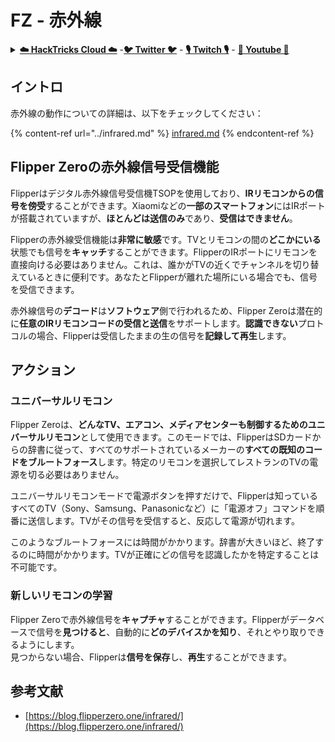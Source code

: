 # FZ - 赤外線

<details>

<summary><a href="https://cloud.hacktricks.xyz/pentesting-cloud/pentesting-cloud-methodology"><strong>☁️ HackTricks Cloud ☁️</strong></a> -<a href="https://twitter.com/hacktricks_live"><strong>🐦 Twitter 🐦</strong></a> - <a href="https://www.twitch.tv/hacktricks_live/schedule"><strong>🎙️ Twitch 🎙️</strong></a> - <a href="https://www.youtube.com/@hacktricks_LIVE"><strong>🎥 Youtube 🎥</strong></a></summary>

* **サイバーセキュリティ企業**で働いていますか？ **HackTricksで企業を宣伝**したいですか？または、**PEASSの最新バージョンにアクセス**したいですか、または**HackTricksをPDFでダウンロード**したいですか？[**SUBSCRIPTION PLANS**](https://github.com/sponsors/carlospolop)をチェックしてください！
* [**The PEASS Family**](https://opensea.io/collection/the-peass-family)を発見し、独占的な[NFTs](https://opensea.io/collection/the-peass-family)のコレクションを見つけます
* [**公式PEASS＆HackTricksスウェグ**](https://peass.creator-spring.com)を手に入れます
* **[💬](https://emojipedia.org/speech-balloon/) [Discordグループ](https://discord.gg/hRep4RUj7f)**に参加するか、[telegramグループ](https://t.me/peass)に参加するか、**Twitter** 🐦[**@carlospolopm**](https://twitter.com/hacktricks_live)**をフォロー**してください。
* **ハッキングトリックを共有するために** [**hacktricksリポジトリ**](https://github.com/carlospolop/hacktricks) **と** [**hacktricks-cloudリポジトリ**](https://github.com/carlospolop/hacktricks-cloud) **にPRを提出**してください。

</details>

## イントロ <a href="#ir-signal-receiver-in-flipper-zero" id="ir-signal-receiver-in-flipper-zero"></a>

赤外線の動作についての詳細は、以下をチェックしてください：

{% content-ref url="../infrared.md" %}
[infrared.md](../infrared.md)
{% endcontent-ref %}

## Flipper Zeroの赤外線信号受信機能 <a href="#ir-signal-receiver-in-flipper-zero" id="ir-signal-receiver-in-flipper-zero"></a>

Flipperはデジタル赤外線信号受信機TSOPを使用しており、**IRリモコンからの信号を傍受**することができます。Xiaomiなどの**一部のスマートフォン**にはIRポートが搭載されていますが、**ほとんどは送信のみ**であり、**受信はできません**。

Flipperの赤外線受信機能は**非常に敏感**です。TVとリモコンの間の**どこかにいる**状態でも信号を**キャッチ**することができます。FlipperのIRポートにリモコンを直接向ける必要はありません。これは、誰かがTVの近くでチャンネルを切り替えているときに便利です。あなたとFlipperが離れた場所にいる場合でも、信号を受信できます。

赤外線信号の**デコード**は**ソフトウェア**側で行われるため、Flipper Zeroは潜在的に**任意のIRリモコンコードの受信と送信**をサポートします。**認識できない**プロトコルの場合、Flipperは受信したままの生の信号を**記録して再生**します。

## アクション

### ユニバーサルリモコン

Flipper Zeroは、**どんなTV、エアコン、メディアセンターも制御するためのユニバーサルリモコン**として使用できます。このモードでは、FlipperはSDカードからの辞書に従って、すべてのサポートされているメーカーの**すべての既知のコードをブルートフォース**します。特定のリモコンを選択してレストランのTVの電源を切る必要はありません。

ユニバーサルリモコンモードで電源ボタンを押すだけで、Flipperは知っているすべてのTV（Sony、Samsung、Panasonicなど）に「電源オフ」コマンドを順番に送信します。TVがその信号を受信すると、反応して電源が切れます。

このようなブルートフォースには時間がかかります。辞書が大きいほど、終了するのに時間がかかります。TVが正確にどの信号を認識したかを特定することは不可能です。

### 新しいリモコンの学習

Flipper Zeroで赤外線信号を**キャプチャ**することができます。Flipperがデータベースで信号を**見つけると**、自動的に**どのデバイスかを知り**、それとやり取りできるようにします。\
見つからない場合、Flipperは**信号を保存**し、**再生**することができます。

## 参考文献

* [https://blog.flipperzero.one/infrared/](https://blog.flipperzero.one/infrared/)
